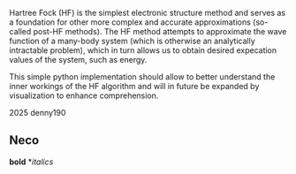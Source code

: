 Hartree Fock (HF) is the simplest electronic structure method and serves as a foundation for other more complex and accurate approximations (so-called post-HF methods). The HF method attempts to approximate the wave function of a many-body system (which is otherwise an analytically intractable problem), which in turn allows us to obtain desired expecation values of the system, such as energy.

This simple python implementation should allow to better understand the inner workings of the HF algorithm and will in future be expanded by visualization to enhance comprehension. 

2025 denny190


## Neco

**bold**
**italics*

